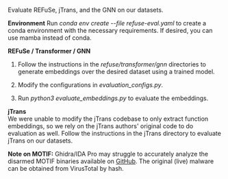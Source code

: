 Evaluate REFuSe, jTrans, and the GNN on our datasets. 

**Environment**
Run *conda env create --file refuse-eval.yaml* to create a conda environment with the necessary requirements. If desired, you can use mamba instead of conda.

**REFuSe / Transformer / GNN**
1. Follow the instructions in the *refuse/transformer/gnn* directories to generate embeddings over the
desired dataset using a trained model. 

2. Modify the configurations in *evaluation_configs.py*.

3. Run *python3 evaluate_embeddings.py* to evaluate the embeddings.

**jTrans**  
We were unable to modify the jTrans codebase to only extract function embeddings, so we rely
on the jTrans authors' original code to do evaluation as well. Follow the instructions in 
the jTrans directory to evaluate jTrans on our datasets.

**Note on MOTIF:** Ghidra/IDA Pro may struggle to accurately analyze the disarmed MOTIF 
binaries available on [GitHub](https://github.com/boozallen/MOTIF). The original (live) 
malware can be obtained from VirusTotal by hash.  
